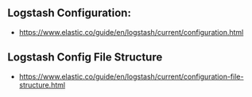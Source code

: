 ## Logstash Configuration:
- https://www.elastic.co/guide/en/logstash/current/configuration.html

## Logstash Config File Structure
- https://www.elastic.co/guide/en/logstash/current/configuration-file-structure.html